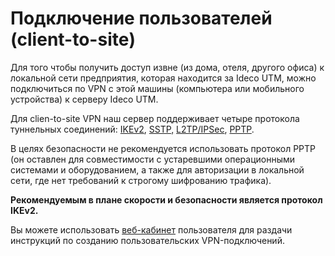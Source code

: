 # Подключение пользователей \(client-to-site\)

Для того чтобы получить доступ извне \(из дома, отеля, другого офиса\) к локальной сети предприятия, которая находится за Ideco UTM, можно подключиться по VPN с этой машины \(компьютера или мобильного устройства\) к серверу Ideco UTM.

Для clien-to-site VPN наш сервер поддерживает четыре протокола туннельных соединений: [IKEv2](ipsec_ikev2/), [SSTP,](sstp/) [L2TP/IPSec](l2tp_ipsec/), [PPTP](../podklyuchenie_ofisov_site-to-site_/pptp_vpn.md).

В целях безопасности не рекомендуется использовать протокол PPTP \(он оставлен для совместимости с устаревшими операционными системами и оборудованием, а также для авторизации в локальной сети, где нет требований к строгому шифрованию трафика\).

**Рекомендуемым в плане скорости и безопасности является протокол IKEv2.**

Вы можете использовать [веб-кабинет](veb-kabinet_polzovatelya.md) пользователя для раздачи инструкций по созданию пользовательских VPN-подключений.


